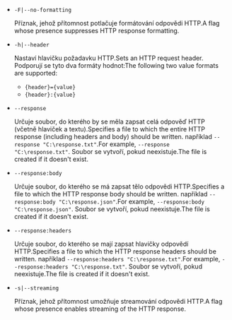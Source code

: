 * `-F|--no-formatting`

  <span data-ttu-id="a9eb1-101">Příznak, jehož přítomnost potlačuje formátování odpovědi HTTP.</span><span class="sxs-lookup"><span data-stu-id="a9eb1-101">A flag whose presence suppresses HTTP response formatting.</span></span>

* `-h|--header`

  <span data-ttu-id="a9eb1-102">Nastaví hlavičku požadavku HTTP.</span><span class="sxs-lookup"><span data-stu-id="a9eb1-102">Sets an HTTP request header.</span></span> <span data-ttu-id="a9eb1-103">Podporují se tyto dva formáty hodnot:</span><span class="sxs-lookup"><span data-stu-id="a9eb1-103">The following two value formats are supported:</span></span>

  * `{header}={value}`
  * `{header}:{value}`

* `--response`

  <span data-ttu-id="a9eb1-104">Určuje soubor, do kterého by se měla zapsat celá odpověď HTTP (včetně hlaviček a textu).</span><span class="sxs-lookup"><span data-stu-id="a9eb1-104">Specifies a file to which the entire HTTP response (including headers and body) should be written.</span></span> <span data-ttu-id="a9eb1-105">například `--response "C:\response.txt"`.</span><span class="sxs-lookup"><span data-stu-id="a9eb1-105">For example, `--response "C:\response.txt"`.</span></span> <span data-ttu-id="a9eb1-106">Soubor se vytvoří, pokud neexistuje.</span><span class="sxs-lookup"><span data-stu-id="a9eb1-106">The file is created if it doesn't exist.</span></span>

* `--response:body`

  <span data-ttu-id="a9eb1-107">Určuje soubor, do kterého se má zapsat tělo odpovědi HTTP.</span><span class="sxs-lookup"><span data-stu-id="a9eb1-107">Specifies a file to which the HTTP response body should be written.</span></span> <span data-ttu-id="a9eb1-108">například `--response:body "C:\response.json"`.</span><span class="sxs-lookup"><span data-stu-id="a9eb1-108">For example, `--response:body "C:\response.json"`.</span></span> <span data-ttu-id="a9eb1-109">Soubor se vytvoří, pokud neexistuje.</span><span class="sxs-lookup"><span data-stu-id="a9eb1-109">The file is created if it doesn't exist.</span></span>

* `--response:headers`

  <span data-ttu-id="a9eb1-110">Určuje soubor, do kterého se mají zapsat hlavičky odpovědí HTTP.</span><span class="sxs-lookup"><span data-stu-id="a9eb1-110">Specifies a file to which the HTTP response headers should be written.</span></span> <span data-ttu-id="a9eb1-111">například `--response:headers "C:\response.txt"`.</span><span class="sxs-lookup"><span data-stu-id="a9eb1-111">For example, `--response:headers "C:\response.txt"`.</span></span> <span data-ttu-id="a9eb1-112">Soubor se vytvoří, pokud neexistuje.</span><span class="sxs-lookup"><span data-stu-id="a9eb1-112">The file is created if it doesn't exist.</span></span>

* `-s|--streaming`

  <span data-ttu-id="a9eb1-113">Příznak, jehož přítomnost umožňuje streamování odpovědi HTTP.</span><span class="sxs-lookup"><span data-stu-id="a9eb1-113">A flag whose presence enables streaming of the HTTP response.</span></span>
